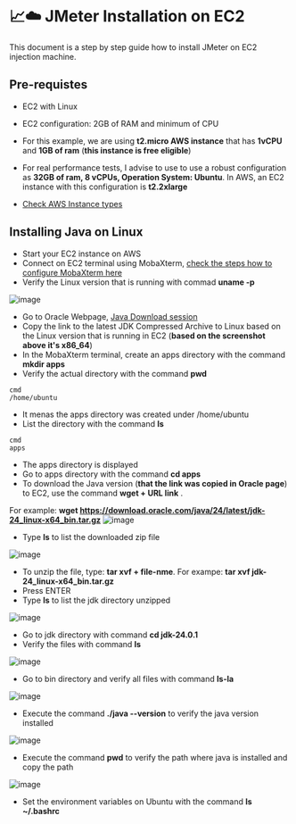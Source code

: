# 📈☁️ JMeter Installation on EC2

This document is a step by step guide how to install JMeter on EC2 injection machine.

## Pre-requistes
- EC2 with Linux
- EC2 configuration: 2GB of RAM and minimum of CPU

- For this example, we are using **t2.micro AWS instance** that has **1vCPU** and **1GB of ram** (**this instance is free eligible**)
- For real performance tests, I advise to use to use a robust configuration as **32GB of ram, 8 vCPUs, Operation System: Ubuntu**. In AWS, an EC2 instance with this configuration is **t2.2xlarge**
- [Check AWS Instance types](https://aws.amazon.com/ec2/instance-types/?trk=a5a8f3c9-c18a-485c-bbdb-52b795178fbe&sc_channel=ps&ef_id=CjwKCAjw4K3DBhBqEiwAYtG_9Egnpes7WDzX3R4IfkPsjhIG9NoX-3O3iR-OnYtnXPGYygX_I4naWhoCT5cQAvD_BwE:G:s&s_kwcid=AL!4422!3!536323165854!e!!g!!aws%20instance%20types!12028491727!115492233545&gad_campaignid=12028491727&gbraid=0AAAAADjHtp9ManJdWERBk1JBZp5ayMJpp&gclid=CjwKCAjw4K3DBhBqEiwAYtG_9Egnpes7WDzX3R4IfkPsjhIG9NoX-3O3iR-OnYtnXPGYygX_I4naWhoCT5cQAvD_BwE)

## Installing Java on Linux

- Start your EC2 instance on AWS
- Connect on EC2 terminal using MobaXterm, [check the steps how to configure MobaXterm here](https://github.com/almeidas-tatiane/robust-api-performance/blob/main/configuring-mobaxterm.md)
- Verify the Linux version that is running with commad **uname -p**
  
![image](https://github.com/user-attachments/assets/3be0d2e7-f002-404c-932c-cd19ca261bc3)

- Go to Oracle Webpage, [Java Download session](https://www.oracle.com/br/java/technologies/downloads/)
- Copy the link to the latest JDK Compressed Archive to Linux based on the Linux version that is running in EC2 (**based on the screenshot above it's x86_64**)
- In the MobaXterm terminal, create an apps directory with the command **mkdir apps**
- Verify the actual directory with the command **pwd**
```
cmd
/home/ubuntu
```
- It menas the apps directory was created under /home/ubuntu
- List the directory with the command **ls**
```
cmd
apps
```

- The apps directory is displayed
- Go to apps directory with the command **cd apps**
- To download the Java version (**that the link was copied in Oracle page**) to EC2, use the command **wget + URL link** .

For example: **wget https://download.oracle.com/java/24/latest/jdk-24_linux-x64_bin.tar.gz**
![image](https://github.com/user-attachments/assets/54c24b55-c0e9-48ae-8a63-7d192cb7be3d)

- Type **ls** to list the downloaded zip file

![image](https://github.com/user-attachments/assets/eed100e0-5c09-4607-b35e-adca7b760d9a)


- To unzip the file, type: **tar xvf + file-nme**. For exampe: **tar xvf jdk-24_linux-x64_bin.tar.gz**
- Press ENTER
- Type **ls** to list the jdk directory unzipped

![image](https://github.com/user-attachments/assets/3e2b4761-d6ea-48ad-8954-c9e6754fd66b)

- Go to jdk directory with command **cd jdk-24.0.1**
- Verify the files with command **ls**

![image](https://github.com/user-attachments/assets/a33d1a56-b6cd-4b51-b4fa-44e49d18f3a6)

- Go to bin directory and verify all files with command **ls-la**

![image](https://github.com/user-attachments/assets/8d78b49c-43ef-404c-b27f-4ea5267efdcd)

- Execute the command **./java --version** to verify the java version installed

![image](https://github.com/user-attachments/assets/a4adf501-b53c-4c54-be59-db693fbb042e)

- Execute the command **pwd** to verify the path where java is installed and copy the path

![image](https://github.com/user-attachments/assets/3833a3e4-e97d-4049-9fda-b81951ab596e)

- Set the environment variables on Ubuntu with the command **ls ~/.bashrc**












